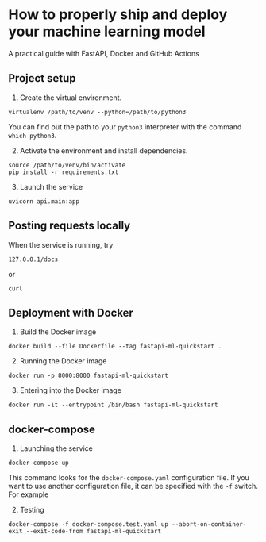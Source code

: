 # How to properly ship and deploy your machine learning model

A practical guide with FastAPI, Docker and GitHub Actions


## Project setup
1. Create the virtual environment.
```
virtualenv /path/to/venv --python=/path/to/python3
```
You can find out the path to your `python3` interpreter with the command `which python3`.

2. Activate the environment and install dependencies.
```
source /path/to/venv/bin/activate
pip install -r requirements.txt
```

3. Launch the service
```
uvicorn api.main:app
```

## Posting requests locally
When the service is running, try
```
127.0.0.1/docs
```
or 
```
curl
```

## Deployment with Docker
1. Build the Docker image
```
docker build --file Dockerfile --tag fastapi-ml-quickstart .
```

2. Running the Docker image
```
docker run -p 8000:8000 fastapi-ml-quickstart
```

3. Entering into the Docker image
```
docker run -it --entrypoint /bin/bash fastapi-ml-quickstart
```

## docker-compose
1. Launching the service
```
docker-compose up
```
This command looks for the `docker-compose.yaml` configuration file. If you want to use another configuration file,
it can be specified with the `-f` switch. For example  

2. Testing
```
docker-compose -f docker-compose.test.yaml up --abort-on-container-exit --exit-code-from fastapi-ml-quickstart
```
